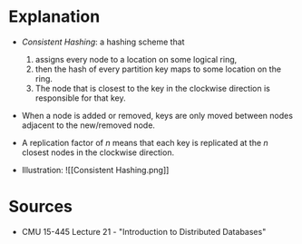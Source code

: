 # Explanation
- *Consistent Hashing*: a hashing scheme that
	1. assigns every node to a location on some logical ring,
	2. then the hash of every partition key maps to some location on the ring.
	3. The node that is closest to the key in the clockwise direction is responsible for that key.
- When a node is added or removed, keys are only moved between nodes adjacent to the new/removed node.
- A replication factor of $n$ means that each key is replicated at the $n$ closest nodes in the clockwise direction.

- Illustration: ![[Consistent Hashing.png]]

# Sources
- CMU 15-445 Lecture 21 - "Introduction to Distributed Databases"
